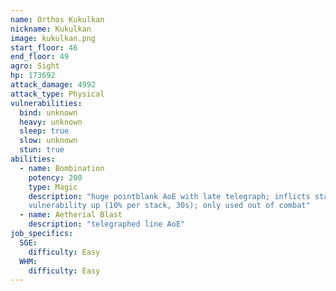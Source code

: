 ```yaml
---
name: Orthos Kukulkan
nickname: Kukulkan
image: kukulkan.png
start_floor: 46
end_floor: 49
agro: Sight
hp: 173692
attack_damage: 4992
attack_type: Physical
vulnerabilities:
  bind: unknown
  heavy: unknown
  sleep: true
  slow: unknown
  stun: true
abilities:
  - name: Bombination
    potency: 200
    type: Magic
    description: "huge pointblank AoE with late telegraph; inflicts stacking
    vulnerability up (10% per stack, 30s); only used out of combat"
  - name: Aetherial Blast
    description: "telegraphed line AoE"
job_specifics:
  SGE:
    difficulty: Easy
  WHM:
    difficulty: Easy
---
```

